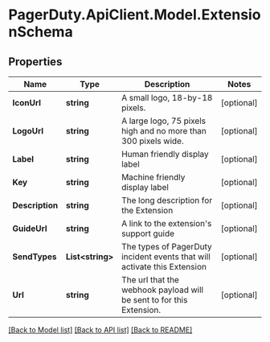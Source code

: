 # PagerDuty.ApiClient.Model.ExtensionSchema
## Properties

Name | Type | Description | Notes
------------ | ------------- | ------------- | -------------
**IconUrl** | **string** | A small logo, 18-by-18 pixels. | [optional] 
**LogoUrl** | **string** | A large logo, 75 pixels high and no more than 300 pixels wide. | [optional] 
**Label** | **string** | Human friendly display label | [optional] 
**Key** | **string** | Machine friendly display label | [optional] 
**Description** | **string** | The long description for the Extension | [optional] 
**GuideUrl** | **string** | A link to the extension&#x27;s support guide | [optional] 
**SendTypes** | **List&lt;string&gt;** | The types of PagerDuty incident events that will activate this Extension | [optional] 
**Url** | **string** | The url that the webhook payload will be sent to for this Extension. | [optional] 

[[Back to Model list]](../README.md#documentation-for-models) [[Back to API list]](../README.md#documentation-for-api-endpoints) [[Back to README]](../README.md)

